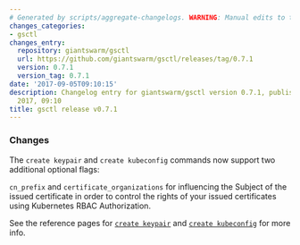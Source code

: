 ```yaml
---
# Generated by scripts/aggregate-changelogs. WARNING: Manual edits to this files will be overwritten.
changes_categories:
- gsctl
changes_entry:
  repository: giantswarm/gsctl
  url: https://github.com/giantswarm/gsctl/releases/tag/0.7.1
  version: 0.7.1
  version_tag: 0.7.1
date: '2017-09-05T09:10:15'
description: Changelog entry for giantswarm/gsctl version 0.7.1, published on 05 September
  2017, 09:10
title: gsctl release v0.7.1
---
```


### Changes

The `create keypair` and `create kubeconfig` commands now support two additional optional flags:

`cn_prefix` and `certificate_organizations` for influencing the Subject of the issued certificate in order to control the rights of your issued certificates using Kubernetes RBAC Authorization.

See the reference pages for [`create keypair`](https://docs.giantswarm.io/reference/gsctl/create-keypair/) and [`create kubeconfig`](https://docs.giantswarm.io/reference/gsctl/create-kubeconfig/) for more info.
